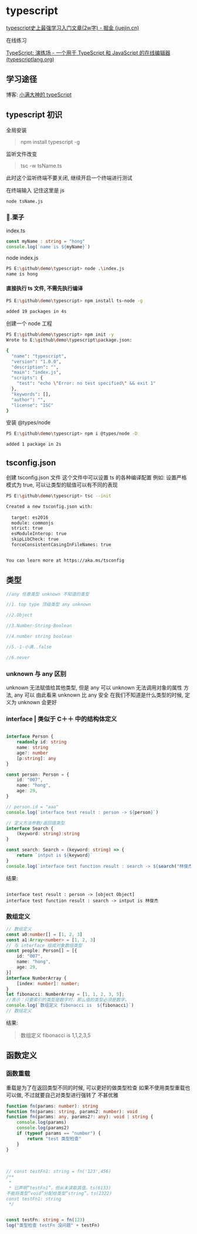 # typescript

[typescript史上最强学习入门文章(2w字) - 掘金 (juejin.cn)](https://juejin.cn/post/7018805943710253086?share_token=c4029c41-9cc7-4e39-9e2d-c57b6617d2d8#heading-82)

在线练习

[TypeScript: 演练场 - 一个用于 TypeScript 和 JavaScript 的在线编辑器 (typescriptlang.org)](https://www.typescriptlang.org/zh/play?ssl=19&ssc=42&pln=10&pc=1#code/PTAEiJrQ5+MU3NAYlUAqBPADgUwMoGMBOBLFAF1EBR7QYb9AudUBh-gKBFEE34wejNAAOUCo5QTb9ADeUAXjQbPlAaP6BMxSqAwJUDVcoBiVQGbagAzlEqTLgLFAIW6BFf0CbXoCAGGnTCAKg0D3yoFO5E4CDNQNBygSDlAs56BO00Dw+oH95QBSugYO1AWP-79oUAFpQdkBYOUAseUAWD0B5dUBvuUBVeUAcOUB-SNU5BXRsfCJQVUAGdXtdegCgtkBleUAYrLSlTOJAW+jAVZtANz1AODlAaojALrkJXPzfIvZXQDi5QGlbQFXo4MAYFUqMlVABQEXowHxzQHylQF+A1UBMm0BG710aQkVKgGdQAF5QADsAVwBbACM0HFAAH1B9wnxTgHM9ADNz06xCPAAe1OoAAhgATcEAClBAC5kOh9gAaUDXeGKfYASlAAG8aH48F9QFDduhAUTQccjicAOQvN7vGmPJ6ktDk1FU2n0vAfGnYvF+Pw4NCEc44EGggB0hEBGFePPeUOxAGpUdLZfKPkqANz40AAXz1wtF4rBoFV111hqwwJeoGF+3OABtiCcIdCaRg0JcnTyANZ3GkopkAaVBfvOAEdAXzdTbTvtAU60JKnYDFQAiB3OwgZlHZl2S-YoX2EKFMvmY3V6eimQCdDoBvxUAUHL2VSgQA4BIAuT0A0fKAXAJQIA0Iw7gAbTQDfqb2qCZAGFygGPIwAvZoAsTUAzor9GqAACjVIBD+UA9gbaDO+AeAUADAARKgBM0hiAbLlABc2gCnEhqAFDlAAD6gGnNNxUQAupmxyBRVIA0OUAMq6AL8JgB6Ov0XC6H4QA)

## 学习途径

博客:
[小满大神的 typeScript](https://blog.csdn.net/qq1195566313/category_11559497.html?spm=1001.2014.3001.5482)



## typescript 初识

全局安装
> npm install typescript -g

监听文件改变 
> tsc -w tsName.ts

此时这个监听终端不要关闭, 继续开启一个终端进行测试

在终端输入
记住这里是 js
```bash
node tsName.js
```

### 🌰.栗子
index.ts

```typescript
const myName : string = "hong"
console.log(`name is ${myName}`)
```

node index.js
```bash
PS E:\github\demo\typescript> node .\index.js
name is hong
```

#### 直接执行 ts 文件, 不需先执行编译

```bash
PS E:\github\demo\typescript> npm install ts-node -g

added 19 packages in 4s
```

创建一个 node 工程

```bash
PS E:\github\demo\typescript> npm init -y
Wrote to E:\github\demo\typescript\package.json:

{
  "name": "typescript",
  "version": "1.0.0",
  "description": "",
  "main": "index.js",
  "scripts": {
    "test": "echo \"Error: no test specified\" && exit 1"
  },
  "keywords": [],
  "author": "",
  "license": "ISC"
}
```

安装 @types/node

```bash
PS E:\github\demo\typescript> npm i @types/node -D

added 1 package in 2s
```

## tsconfig.json

创建 tsconfig.json 文件
这个文件中可以设置 ts 的各种编译配置
例如: 设置严格模式为 true, 可以让类型的赋值可以有不同的表现

```bash
PS E:\github\demo\typescript> tsc --init

Created a new tsconfig.json with:                                                         
                                                                                       TS 
  target: es2016
  module: commonjs
  strict: true
  esModuleInterop: true
  skipLibCheck: true
  forceConsistentCasingInFileNames: true


You can learn more at https://aka.ms/tsconfig
```

## 类型

```typescript
//any 任意类型 unknown 不知道的类型

//1．top type 顶级类型 any unknown 

//2.Object

//3.Number·String·Boolean 

//4.number string boolean 

//5.·1·小满..false 

//6.never


```

### unknown 与 any 区别

unknown 无法赋值给其他类型, 但是 any 可以
unknown 无法调用对象的属性 方法, any 可以
由此看来 unknown 比 any 安全
在我们不知道是什么类型的时候, 定义为 unknown 会更好

### interface | 类似于 C＋＋ 中的结构体定义
```typescript

interface Person {
    readonly id: string
    name: string
    age?: number
    [p:string]: any
}

const person: Person = {
    id: "007",
    name: "hong",
    age: 29,
}

// person.id = "aaa"
console.log(`interface test result : person -> ${person}`)

// 定义方法参数/返回值类型
interface Search {
    (keyword: string):string
}

const search: Search = (keyword: string) => {
    return `intput is ${keyword}`
}
console.log(`interface test function result : search -> ${search("林俊杰")}`)
```

结果:

```log

interface test result : person -> [object Object]
interface test function result : search -> intput is 林俊杰
```

### 数组定义

```typescript
// 数组定义
const a0:number[] = [1, 2, 3]
const a1:Array<number> = [1, 2, 3]
// 与 interface 组成对象数组类型
const people: Person[] = [{
    id: "007",
    name: "hong",
    age: 29,
}]
interface NumberArray {
    [index: number]: number;
}
let fibonacci: NumberArray = [1, 1, 2, 3, 5];
//表示：只要索引的类型是数字时，那么值的类型必须是数字。
console.log(`数组定义 fibonacci is  ${fibonacci}`)
// 数组定义
```

结果:
> 数组定义 fibonacci is  1,1,2,3,5


## 函数定义

### 函数重载
重载是为了在返回类型不同的时候, 可以更好的做类型检查
如果不使用类型重载也可以做, 
不过就要自己对类型进行强转了
不甚优雅

```typescript
function fn(params: number): string 
function fn(params: string, params2: number): void
function fn(params: any, params2?: any): void | string {
    console.log(params)
    console.log(params2)
    if (typeof params == "number") {
        return "test 类型检查"
    }
}
 
 
 
// const testFn1: string = fn('123',456)
/**
 * 
 * 已声明“testFn1”，但从未读取其值。ts(6133)
不能将类型“void”分配给类型“string”。ts(2322)
const testFn1: string
 */


const testFn: string = fn(123)
log("类型检查 testFn 没问题" + testFn)

```
